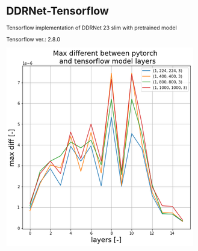 # DDRNet-Tensorflow

Tensorflow implementation of DDRNet 23 slim with pretrained model

Tensorflow ver.: 2.8.0

![Alt text](graph1.png "Optional title")